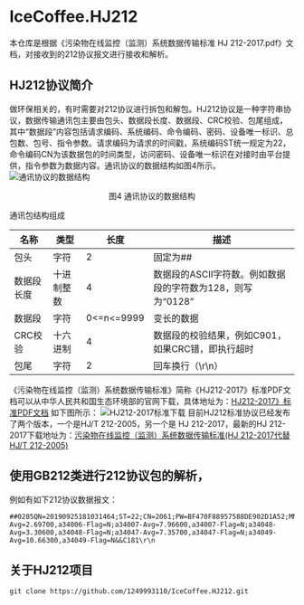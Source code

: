 # IceCoffee.HJ212
本仓库是根据《污染物在线监控（监测）系统数据传输标准 HJ 212-2017.pdf》文档，对接收到的212协议报文进行接收和解析。

## HJ212协议简介
   做环保相关的，有时需要对212协议进行拆包和解包。HJ212协议是一种字符串协议，数据传输通讯包主要由包头、数据段长度、数据段、CRC校验、包尾组成，其中“数据段”内容包括请求编码、系统编码、命令编码、密码、设备唯一标识、总包数、包号、指令参数。请求编码为请求的时间戳，系统编码ST统一规定为22，命令编码CN为该数据包的时间类型，访问密码、设备唯一标识在对接时由平台提供，指令参数为数据内容。通讯协议的数据结构如图4所示。
   ![通讯协议的数据结构](https://img-blog.csdnimg.cn/20200916142446329.png)
<center>图4 通讯协议的数据结构</center>

通讯包结构组成

名称	| 类型	| 长度	| 描述
-------- | ----- | -------- | -----
包头 |	字符 | 	2	| 固定为##
数据段长度	| 十进制整数	| 4	|  数据段的ASCII字符数。例如数据段的字符数为128，则写为“0128”
数据段	| 字符	| 0<=n<=9999	|变长的数据
CRC校验	| 十六进制	| 4	| 数据段的校验结果，例如C901，如果CRC错，即执行超时
包尾	| 字符	| 2	| 回车换行（\r\n）

《污染物在线监控（监测）系统数据传输标准》简称《HJ212-2017》标准PDF文档可以从中华人民共和国生态环境部的官网下载，具体地址为：[HJ212-2017》标准PDF文档](http://www.mee.gov.cn/ywgz/fgbz/bz/bzwb/other/qt/201706/t20170608_415697.shtml)
如下图所示：
![HJ212-2017标准下载](https://img-blog.csdnimg.cn/20210114131232146.png)
目前HJ212标准协议已经发布了两个版本，一个是HJ/T 212-2005，另一个是 HJ 212-2017，最新的HJ 212-2017下载地址为：[污染物在线监控（监测）系统数据传输标准(HJ 212-2017代替HJ/T 212-2005)](http://www.mee.gov.cn/ywgz/fgbz/bz/bzwb/other/qt/201706/W020170608577218811635.pdf)

## 使用GB212类进行212协议包的解析，
例如有如下212协议数据报文：
```212
##0285QN=20190925181031464;ST=22;CN=2061;PW=BF470F88957588DE902D1A52;MN=Z13401000010301;Flag=5;CP=&&DataTime=20190924220000;a34006-Avg=2.69700,a34006-Flag=N;a34007-Avg=7.96600,a34007-Flag=N;a34048-Avg=3.30600,a34048-Flag=N;a34047-Avg=7.35700,a34047-Flag=N;a34049-Avg=10.66300,a34049-Flag=N&&C181\r\n
```

## 关于HJ212项目
```shell
git clone https://github.com/1249993110/IceCoffee.HJ212.git
```

